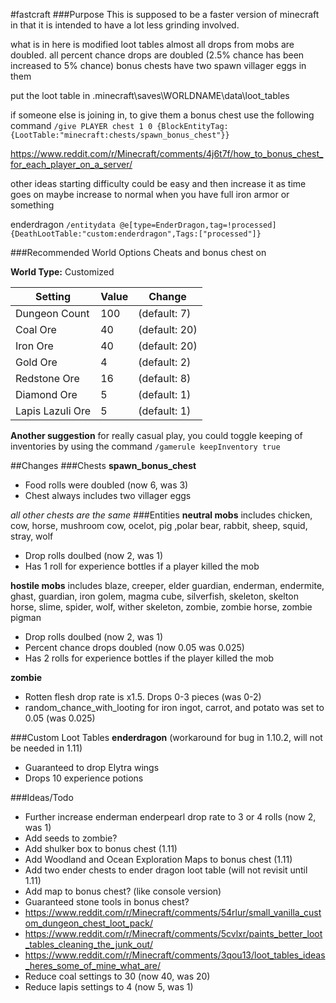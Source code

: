 #fastcraft
###Purpose
This is supposed to be a faster version of minecraft in that it is intended to have a lot less grinding involved.

what is in here is modified loot tables
almost all drops from mobs are doubled. all percent chance drops are doubled (2.5% chance has been increased to 5% chance)
bonus chests have two spawn villager eggs in them

put the loot table in \.minecraft\saves\WORLDNAME\data\loot_tables

if someone else is joining in, to give them a bonus chest use the following command
`/give PLAYER chest 1 0 {BlockEntityTag:{LootTable:"minecraft:chests/spawn_bonus_chest"}}`

https://www.reddit.com/r/Minecraft/comments/4j6t7f/how_to_bonus_chest_for_each_player_on_a_server/

other ideas
starting difficulty could be easy and then increase it as time goes on
maybe increase to normal when you have full iron armor or something


enderdragon
`/entitydata @e[type=EnderDragon,tag=!processed] {DeathLootTable:"custom:enderdragon",Tags:["processed"]}`

###Recommended World Options
Cheats and bonus chest on

**World Type:** Customized

Setting | Value | Change
--- | --- | ---
Dungeon Count | 100 | (default: 7)
Coal Ore | 40 | (default: 20)
Iron Ore | 40 | (default: 20)
Gold Ore | 4 | (default: 2)
Redstone Ore | 16 | (default: 8)
Diamond Ore | 5 | (default: 1)
Lapis Lazuli Ore | 5 | (default: 1)

**Another suggestion** for really casual play, you could toggle keeping of inventories by using the command `/gamerule keepInventory true`

##Changes
###Chests
**spawn_bonus_chest**
- Food rolls were doubled (now 6, was 3)
- Chest always includes two villager eggs

*all other chests are the same*
###Entities
**neutral mobs** includes chicken, cow, horse, mushroom cow, ocelot, pig ,polar bear, rabbit, sheep, squid, stray, wolf
- Drop rolls doulbed (now 2, was 1)
- Has 1 roll for experience bottles if a player killed the mob

**hostile mobs** includes blaze, creeper, elder guardian, enderman, endermite, ghast, guardian, iron golem, magma cube, silverfish, skeleton, skelton horse, slime, spider, wolf, wither skeleton, zombie, zombie horse, zombie pigman
- Drop rolls doulbed (now 2, was 1)
- Percent chance drops doubled (now 0.05 was 0.025)
- Has 2 rolls for experience bottles if the player killed the mob

**zombie**
- Rotten flesh drop rate is x1.5. Drops 0-3 pieces (was 0-2)
- random_chance_with_looting for iron ingot, carrot, and potato was set to 0.05 (was 0.025)

###Custom Loot Tables
**enderdragon** (workaround for bug in 1.10.2, will not be needed in 1.11)
- Guaranteed to drop Elytra wings
- Drops 10 experience potions

###Ideas/Todo
- Further increase enderman enderpearl drop rate to 3 or 4 rolls (now 2, was 1)
- Add seeds to zombie?
- Add shulker box to bonus chest (1.11)
- Add Woodland and Ocean Exploration Maps to bonus chest (1.11)
- Add two ender chests to ender dragon loot table (will not revisit until 1.11)
- Add map to bonus chest? (like console version)
- Guaranteed stone tools in bonus chest?
- https://www.reddit.com/r/Minecraft/comments/54rlur/small_vanilla_custom_dungeon_chest_loot_pack/
- https://www.reddit.com/r/Minecraft/comments/5cvlxr/paints_better_loot_tables_cleaning_the_junk_out/
- https://www.reddit.com/r/Minecraft/comments/3qou13/loot_tables_ideas_heres_some_of_mine_what_are/
- Reduce coal settings to 30 (now 40, was 20)
- Reduce lapis settings to 4 (now 5, was 1)

